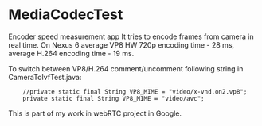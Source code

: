 # MediaCodecTest
Encoder speed measurement app
It tries to encode frames from camera in real time.
On Nexus 6 average VP8 HW 720p encoding time - 28 ms, average H.264 encoding time - 19 ms.

To switch between VP8/H.264 comment/uncomment following string in CameraToIvfTest.java:

```
    //private static final String VP8_MIME = "video/x-vnd.on2.vp8";
    private static final String VP8_MIME = "video/avc";
```

This is part of my work in webRTC project in Google.
